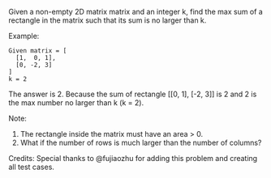 Given a non-empty 2D matrix matrix and an integer k, find the max sum of a rectangle in the matrix such that its sum is no larger than k.

Example:

~~~
Given matrix = [
  [1,  0, 1],
  [0, -2, 3]
]
k = 2
~~~

The answer is 2. Because the sum of rectangle [[0, 1], [-2, 3]] is 2 and 2 is the max number no larger than k (k = 2).

Note:

1. The rectangle inside the matrix must have an area > 0.
1. What if the number of rows is much larger than the number of columns?

Credits:
Special thanks to @fujiaozhu for adding this problem and creating all test cases.
